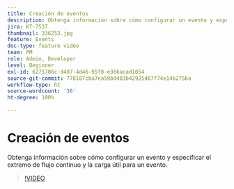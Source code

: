 ```yaml
---
title: Creación de eventos
description: Obtenga información sobre cómo configurar un evento y especificar el extremo de flujo continuo y la carga útil para un evento.
jira: KT-7537
thumbnail: 336253.jpg
feature: Events
doc-type: feature video
team: PM
role: Admin, Developer
level: Beginner
exl-id: 6275786c-d407-4d46-95f0-e366acad1054
source-git-commit: 778187cba7ea59bd483b42925d67f74e14b275ba
workflow-type: ht
source-wordcount: '36'
ht-degree: 100%

---
```


# Creación de eventos

Obtenga información sobre cómo configurar un evento y especificar el extremo de flujo continuo y la carga útil para un evento.

>[!VIDEO](https://video.tv.adobe.com/v/336253?quality=12&learn=on)


